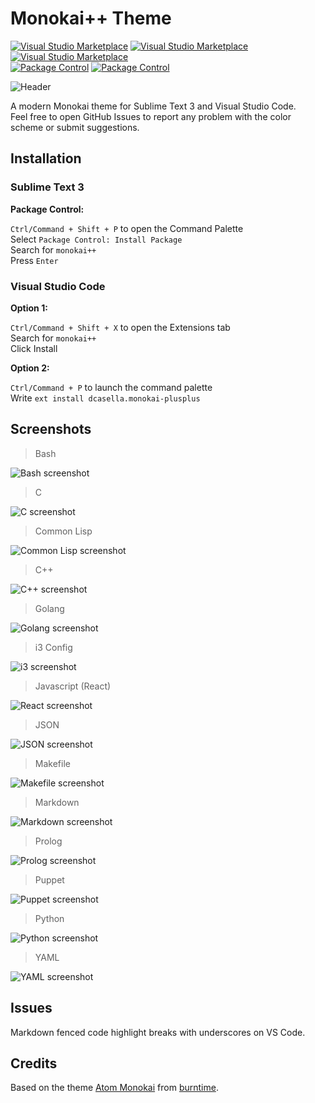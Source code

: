 # Monokai++ Theme

[![Visual Studio Marketplace](https://img.shields.io/vscode-marketplace/v/dcasella.monokai-plusplus.svg?style=flat-square)](https://marketplace.visualstudio.com/items?itemName=dcasella.monokai-plusplus)
[![Visual Studio Marketplace](https://img.shields.io/vscode-marketplace/d/dcasella.monokai-plusplus.svg?style=flat-square)](https://marketplace.visualstudio.com/items?itemName=dcasella.monokai-plusplus)
[![Visual Studio Marketplace](https://img.shields.io/vscode-marketplace/r/dcasella.monokai-plusplus.svg?style=flat-square)](https://marketplace.visualstudio.com/items?itemName=dcasella.monokai-plusplus)  
[![Package Control](https://img.shields.io/badge/package%20control-v2.0.1-brightgreen.svg?style=flat-square)](https://packagecontrol.io/packages/Monokai%2B%2B)
[![Package Control](https://img.shields.io/packagecontrol/dt/Monokai%2B%2B.svg?style=flat-square)](https://packagecontrol.io/packages/Monokai%2B%2B)

![Header](https://i.imgur.com/bQYydRr.png)

A modern Monokai theme for Sublime Text 3 and Visual Studio Code.  
Feel free to open GitHub Issues to report any problem with the color scheme or submit suggestions.

## Installation

### Sublime Text 3

**Package Control:**

`Ctrl/Command + Shift + P` to open the Command Palette  
Select `Package Control: Install Package`  
Search for `monokai++`  
Press `Enter`

### Visual Studio Code

**Option 1:**

`Ctrl/Command + Shift + X` to open the Extensions tab  
Search for `monokai++`  
Click Install

**Option 2:**

`Ctrl/Command + P` to launch the command palette  
Write `ext install dcasella.monokai-plusplus`

## Screenshots

> Bash

![Bash screenshot](https://i.imgur.com/Y3OwtAk.png)

> C

![C screenshot](https://i.imgur.com/9HzPEFX.png)

> Common Lisp

![Common Lisp screenshot](https://i.imgur.com/nq88JjD.png)

> C++

![C++ screenshot](https://i.imgur.com/FAfaQEj.png)

> Golang

![Golang screenshot](https://i.imgur.com/nNWIG97.png)

> i3 Config

![i3 screenshot](https://i.imgur.com/vWB9QJo.png)

> Javascript (React)

![React screenshot](https://i.imgur.com/85UXUqe.png)

> JSON

![JSON screenshot](https://i.imgur.com/PERtChM.png)

> Makefile

![Makefile screenshot](https://i.imgur.com/20vo6Ne.png)

> Markdown

![Markdown screenshot](https://i.imgur.com/3uMZ7N5.png)

> Prolog

![Prolog screenshot](https://i.imgur.com/Dyo1Fmb.png)

> Puppet

![Puppet screenshot](https://i.imgur.com/1LTleOL.png)

> Python

![Python screenshot](https://i.imgur.com/GCf4qMW.png)

> YAML

![YAML screenshot](https://i.imgur.com/J5HmGYI.png)

## Issues

Markdown fenced code highlight breaks with underscores on VS Code.

## Credits

Based on the theme [Atom Monokai](https://github.com/burntime/atom-monokai) from [burntime](https://github.com/burntime).
